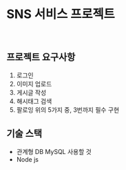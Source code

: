 # SNS 서비스 프로젝트
<br>

## 프로젝트 요구사항
1. 로그인
2. 이미지 업로드
3. 게시글 작성
4. 해시태그 검색
5. 팔로잉
위의 5가지 중, 3번까지 필수 구현

## 기술 스택
- 관계형 DB MySQL 사용할 것
- Node js
